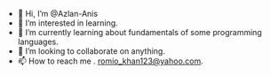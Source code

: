 - 👋 Hi, I’m @Azlan-Anis
- 👀 I’m interested in learning.
- 🌱 I’m currently learning about fundamentals of some programming languages.
- 💞️ I’m looking to collaborate on anything.
- 📫 How to reach me . romio_khan123@yahoo.com.

<!---
Azlan-Anis/Azlan-Anis is a ✨ special ✨ repository because its `README.md` (this file) appears on your GitHub profile.
You can click the Preview link to take a look at your changes.
--->
